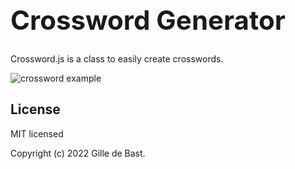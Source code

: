 <h1 style="font-size: 3em;">Crossword Generator</h1>

Crossword.js is a class to easily create crosswords.

![crossword example](https://github.com/[username]/[reponame]/blob/[branch]/readme-assets/crossword-example.png?raw=true)

## License
MIT licensed

Copyright (c) 2022 Gille de Bast.